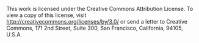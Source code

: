 This work is licensed under the Creative Commons Attribution License.
To view a copy of this license, visit
  http://creativecommons.org/licenses/by/3.0/
or send a letter to Creative Commons, 171 2nd Street, Suite 300,
San Francisco, California, 94105, U.S.A.
